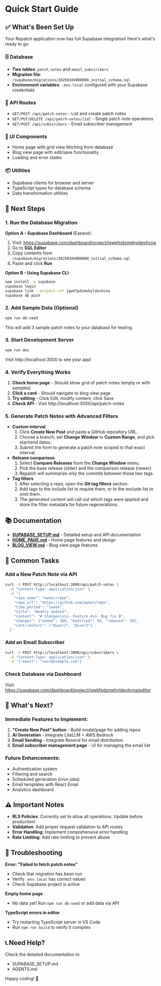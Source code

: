 # Quick Start Guide

## ✅ What's Been Set Up

Your Repatch application now has full Supabase integration! Here's what's ready to go:

### 🗄️ Database
- **Two tables**: `patch_notes` and `email_subscribers`
- **Migration file**: `/supabase/migrations/20250104000000_initial_schema.sql`
- **Environment variables**: `.env.local` configured with your Supabase credentials

### 🔌 API Routes
- `GET/POST /api/patch-notes` - List and create patch notes
- `GET/PUT/DELETE /api/patch-notes/[id]` - Single patch note operations
- `GET/POST /api/subscribers` - Email subscriber management

### 🎨 UI Components
- Home page with grid view fetching from database
- Blog view page with edit/save functionality
- Loading and error states

### 📦 Utilities
- Supabase clients for browser and server
- TypeScript types for database schema
- Data transformation utilities

## 🚀 Next Steps

### 1. Run the Database Migration

**Option A - Supabase Dashboard** (Easiest):
1. Visit: https://supabase.com/dashboard/project/jgwkfpdzmehyldevhcna
2. Go to **SQL Editor**
3. Copy contents from `/supabase/migrations/20250104000000_initial_schema.sql`
4. Paste and click **Run**

**Option B - Using Supabase CLI**:
```bash
npm install -g supabase
supabase login
supabase link --project-ref jgwkfpdzmehyldevhcna
supabase db push
```

### 2. Add Sample Data (Optional)

```bash
npm run db:seed
```

This will add 3 sample patch notes to your database for testing.

### 3. Start Development Server

```bash
npm run dev
```

Visit http://localhost:3000 to see your app!

### 4. Verify Everything Works

1. **Check home page** - Should show grid of patch notes (empty or with samples)
2. **Click a card** - Should navigate to blog view page
3. **Try editing** - Click Edit, modify content, click Save
4. **Check API** - Visit http://localhost:3000/api/patch-notes

### 5. Generate Patch Notes with Advanced Filters

- **Custom interval**
  1. Click **Create New Post** and paste a GitHub repository URL.
  2. Choose a branch, set **Change Window** to **Custom Range**, and pick start/end dates.
  3. Submit the form to generate a patch note scoped to that exact interval.
- **Release comparison**
  1. Select **Compare Releases** from the **Change Window** menu.
  2. Pick the base release (older) and the comparison release (newer).
  3. Repatch will summarize only the commits between those two tags.
- **Tag filters**
  1. After selecting a repo, open the **Git tag filters** section.
  2. Add tags to the include list to require them, or to the exclude list to omit them.
  3. The generated content will call out which tags were applied and store the filter metadata for future regenerations.

## 📚 Documentation

- **[SUPABASE_SETUP.md](./SUPABASE_SETUP.md)** - Detailed setup and API documentation
- **[HOME_PAGE.md](./HOME_PAGE.md)** - Home page features and design
- **[BLOG_VIEW.md](./BLOG_VIEW.md)** - Blog view page features

## 🔧 Common Tasks

### Add a New Patch Note via API

```bash
curl -X POST http://localhost:3000/api/patch-notes \
  -H "Content-Type: application/json" \
  -d '{
    "repo_name": "owner/repo",
    "repo_url": "https://github.com/owner/repo",
    "time_period": "1week",
    "title": "Weekly Update",
    "content": "# Changes\n\n- Feature A\n- Bug fix B",
    "changes": {"added": 100, "modified": 50, "removed": 20},
    "contributors": ["@user1", "@user2"]
  }'
```

### Add an Email Subscriber

```bash
curl -X POST http://localhost:3000/api/subscribers \
  -H "Content-Type: application/json" \
  -d '{"email": "user@example.com"}'
```

### Check Database via Dashboard

Visit: https://supabase.com/dashboard/project/jgwkfpdzmehyldevhcna/editor

## 🎯 What's Next?

### Immediate Features to Implement:
1. **"Create New Post" button** - Build modal/page for adding repos
2. **AI Generation** - Integrate LiteLLM + AWS Bedrock
3. **Email Sending** - Integrate Resend for email distribution
4. **Email subscriber management page** - UI for managing the email list

### Future Enhancements:
- Authentication system
- Filtering and search
- Scheduled generation (cron jobs)
- Email templates with React Email
- Analytics dashboard

## ⚠️ Important Notes

- **RLS Policies**: Currently set to allow all operations. Update before production!
- **Validation**: Add proper request validation to API routes
- **Error Handling**: Implement comprehensive error handling
- **Rate Limiting**: Add rate limiting to prevent abuse

## 🐛 Troubleshooting

**Error: "Failed to fetch patch notes"**
- Check that migration has been run
- Verify `.env.local` has correct values
- Check Supabase project is active

**Empty home page**
- No data yet! Run `npm run db:seed` or add data via API

**TypeScript errors in editor**
- Try restarting TypeScript server in VS Code
- Run `npm run build` to verify it compiles

## 📞 Need Help?

Check the detailed documentation in:
- SUPABASE_SETUP.md
- AGENTS.md

Happy coding! 🎉

